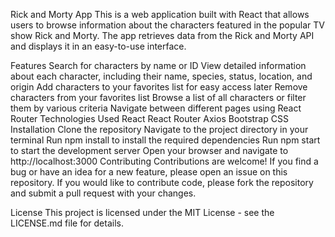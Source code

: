 Rick and Morty App
This is a web application built with React that allows users to browse information about the characters featured in the popular TV show Rick and Morty. The app retrieves data from the Rick and Morty API and displays it in an easy-to-use interface.

Features
Search for characters by name or ID
View detailed information about each character, including their name, species, status, location, and origin
Add characters to your favorites list for easy access later
Remove characters from your favorites list
Browse a list of all characters or filter them by various criteria
Navigate between different pages using React Router
Technologies Used
React
React Router
Axios
Bootstrap
CSS
Installation
Clone the repository
Navigate to the project directory in your terminal
Run npm install to install the required dependencies
Run npm start to start the development server
Open your browser and navigate to http://localhost:3000
Contributing
Contributions are welcome! If you find a bug or have an idea for a new feature, please open an issue on this repository. If you would like to contribute code, please fork the repository and submit a pull request with your changes.

License
This project is licensed under the MIT License - see the LICENSE.md file for details.
